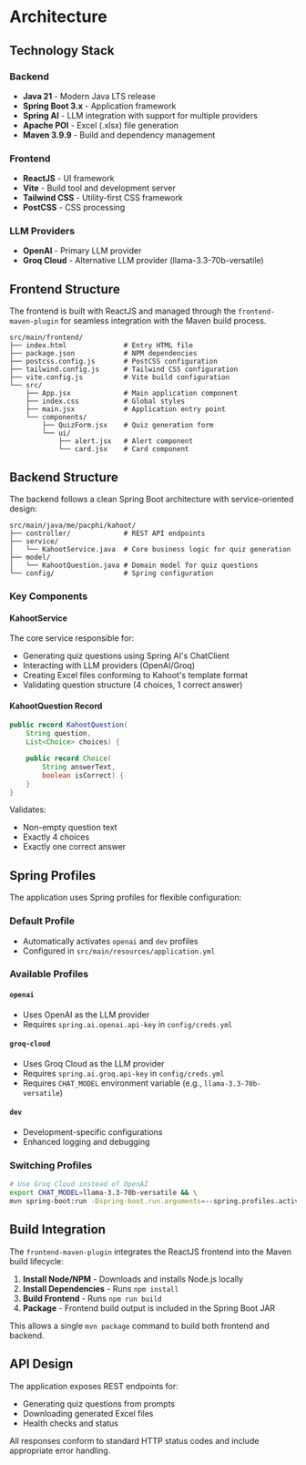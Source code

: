 # Architecture

## Technology Stack

### Backend
- **Java 21** - Modern Java LTS release
- **Spring Boot 3.x** - Application framework
- **Spring AI** - LLM integration with support for multiple providers
- **Apache POI** - Excel (.xlsx) file generation
- **Maven 3.9.9** - Build and dependency management

### Frontend
- **ReactJS** - UI framework
- **Vite** - Build tool and development server
- **Tailwind CSS** - Utility-first CSS framework
- **PostCSS** - CSS processing

### LLM Providers
- **OpenAI** - Primary LLM provider
- **Groq Cloud** - Alternative LLM provider (llama-3.3-70b-versatile)

## Frontend Structure

The frontend is built with ReactJS and managed through the `frontend-maven-plugin` for seamless integration with the Maven build process.

```
src/main/frontend/
├── index.html              # Entry HTML file
├── package.json            # NPM dependencies
├── postcss.config.js       # PostCSS configuration
├── tailwind.config.js      # Tailwind CSS configuration
├── vite.config.js          # Vite build configuration
└── src/
    ├── App.jsx             # Main application component
    ├── index.css           # Global styles
    ├── main.jsx            # Application entry point
    └── components/
        ├── QuizForm.jsx    # Quiz generation form
        └── ui/
            ├── alert.jsx   # Alert component
            └── card.jsx    # Card component
```

## Backend Structure

The backend follows a clean Spring Boot architecture with service-oriented design:

```
src/main/java/me/pacphi/kahoot/
├── controller/             # REST API endpoints
├── service/
│   └── KahootService.java  # Core business logic for quiz generation
├── model/
│   └── KahootQuestion.java # Domain model for quiz questions
└── config/                 # Spring configuration
```

### Key Components

#### KahootService
The core service responsible for:
- Generating quiz questions using Spring AI's ChatClient
- Interacting with LLM providers (OpenAI/Groq)
- Creating Excel files conforming to Kahoot's template format
- Validating question structure (4 choices, 1 correct answer)

#### KahootQuestion Record
```java
public record KahootQuestion(
    String question,
    List<Choice> choices) {

    public record Choice(
        String answerText,
        boolean isCorrect) {
    }
}
```

Validates:
- Non-empty question text
- Exactly 4 choices
- Exactly one correct answer

## Spring Profiles

The application uses Spring profiles for flexible configuration:

### Default Profile
- Automatically activates `openai` and `dev` profiles
- Configured in `src/main/resources/application.yml`

### Available Profiles

#### `openai`
- Uses OpenAI as the LLM provider
- Requires `spring.ai.openai.api-key` in `config/creds.yml`

#### `groq-cloud`
- Uses Groq Cloud as the LLM provider
- Requires `spring.ai.groq.api-key` in `config/creds.yml`
- Requires `CHAT_MODEL` environment variable (e.g., `llama-3.3-70b-versatile`)

#### `dev`
- Development-specific configurations
- Enhanced logging and debugging

### Switching Profiles

```bash
# Use Groq Cloud instead of OpenAI
export CHAT_MODEL=llama-3.3-70b-versatile && \
mvn spring-boot:run -Dspring-boot.run.arguments=--spring.profiles.active=groq-cloud,dev
```

## Build Integration

The `frontend-maven-plugin` integrates the ReactJS frontend into the Maven build lifecycle:

1. **Install Node/NPM** - Downloads and installs Node.js locally
2. **Install Dependencies** - Runs `npm install`
3. **Build Frontend** - Runs `npm run build`
4. **Package** - Frontend build output is included in the Spring Boot JAR

This allows a single `mvn package` command to build both frontend and backend.

## API Design

The application exposes REST endpoints for:
- Generating quiz questions from prompts
- Downloading generated Excel files
- Health checks and status

All responses conform to standard HTTP status codes and include appropriate error handling.
